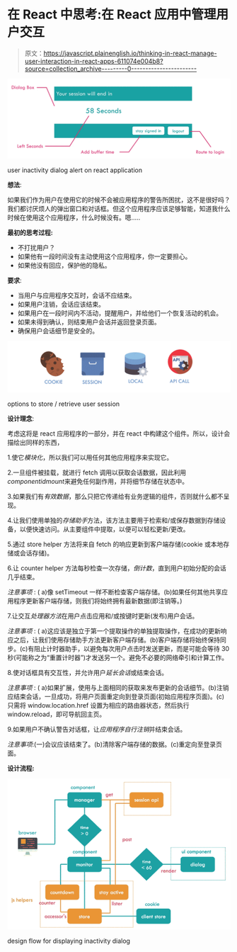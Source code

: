 # 在 React 中思考:在 React 应用中管理用户交互

> 原文：<https://javascript.plainenglish.io/thinking-in-react-manage-user-interaction-in-react-apps-611074e004b8?source=collection_archive---------0----------------------->

![](img/0b797c9566697d2d4a5b49a8640c179e.png)

user inactivity dialog alert on react application

**想法**:

如果我们作为用户在使用它的时候不会被应用程序的警告所困扰，这不是很好吗？我们都讨厌烦人的弹出窗口和对话框。但这个应用程序应该足够智能，知道我什么时候在使用这个应用程序，什么时候没有。嗯…..

**最初的思考过程:**

*   不打扰用户？
*   如果他有一段时间没有主动使用这个应用程序，你一定要担心。
*   如果他没有回应，保护他的隐私。

**要求**:

*   当用户与应用程序交互时，会话不应结束。
*   如果用户注销，会话应该结束。
*   如果用户在一段时间内不活动，提醒用户，并给他们一个恢复活动的机会。
*   如果未得到确认，则结束用户会话并返回登录页面。
*   确保用户会话细节是安全的。

![](img/6e0a1227c0077e09a115ee12a63ba2d0.png)

options to store / retrieve user session

**设计理念**:

考虑这将是 react 应用程序的一部分，并在 react 中构建这个组件。所以，设计会描绘出同样的东西，

1.使它*模块化*，所以我们可以用任何其他应用程序来实现它。

2.一旦组件被挂载，就进行 fetch 调用以获取会话数据，因此利用*componentidmount*来避免任何副作用，并将细节存储在状态中。

3.如果我们有*有效数据*，那么只把它传递给有业务逻辑的组件，否则就什么都不呈现。

4.让我们使用单独的*存储助手*方法，该方法主要用于检索和/或保存数据到存储设备，以便快速访问。从主要组件中提取，以便可以轻松更新/更改。

5.通过 store helper 方法将来自 fetch 的响应更新到客户端存储(cookie 或本地存储或会话存储)。

6.让 counter helper 方法每秒检查一次存储，*倒计数*，直到用户初始分配的会话几乎结束。

*注意事项* : ( a)像 setTimeout 一样不断检查客户端存储。(b)如果任何其他共享应用程序更新客户端存储，则我们将始终拥有最新数据(即注销等。)

7.让交互*处理器方法*在用户点击应用和/或按键时更新(发布)用户会话。

*注意事项* : ( a)这应该是独立于第一个提取操作的单独提取操作，在成功的更新响应之后，让我们使用存储助手方法更新客户端存储。(b)客户端存储将始终保持同步。(c)有阻止计时器助手，以避免每次用户点击时发送更新，而是可能会等待 30 秒(可能称之为“重置计时器”)才发送另一个。避免不必要的网络牵引和计算工作。

8.使对话框具有交互性，并允许用户*延长会话*或结束会话。

*注意事项* : ( a)如果扩展，使用与上面相同的获取来发布更新的会话细节。(b)注销应结束会话，一旦成功，将用户页面重定向到登录页面(初始应用程序页面)。(c)只需将 window.location.href 设置为相应的路由器状态，然后执行 window.reload，即可导航回主页。

9.如果用户不确认警告对话框，让*应用程序自行注销*并结束会话。

*注意事项*:(一)会议应该结束了。(b)清除客户端存储的数据。(c)重定向至登录页面。

**设计流程:**

![](img/c71d54324c23b86eb8d6d14215444d0f.png)

design flow for displaying inactivity dialog